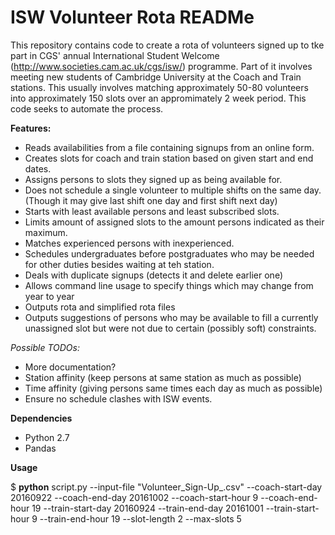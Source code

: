# ISW Volunteer Rota READMe

This repository contains code to create a rota of volunteers signed up to tke part in CGS' annual International Student Welcome (http://www.societies.cam.ac.uk/cgs/isw/) programme. Part of it involves
meeting new students of Cambridge University at the Coach and Train stations. This usually involves matching approximately 50-80 volunteers into approximately 150 slots over an appromimately 2 week period. 
This code seeks to automate the process.

**Features:**
+ Reads availabilities from a file containing signups from an online form.
+ Creates slots for coach and train station based on given start and end dates.
+ Assigns persons to slots they signed up as being available for.
+ Does not schedule a single volunteer to multiple shifts on the same day. (Though it may give last shift one day and first shift next day)
+ Starts with least available persons and least subscribed slots.
+ Limits amount of assigned slots to the amount persons indicated as their maximum.
+ Matches experienced persons with inexperienced.
+ Schedules undergraduates before postgraduates who may be needed for other duties besides waiting at teh station.
+ Deals with duplicate signups (detects it and delete earlier one)
+ Allows command line usage to specify things which may change from year to year
+ Outputs rota and simplified rota files
+ Outputs suggestions of persons who may be available to fill a currently unassigned slot but were not due to certain (possibly soft) constraints. 

*Possible TODOs:*
+ More documentation?
+ Station affinity (keep persons at same station as much as possible)
+ Time affinity (giving persons same times each day as much as possible)
+ Ensure no schedule clashes with ISW events.

**Dependencies**
+ Python 2.7
+ Pandas

**Usage**

$ **python** script.py --input-file "Volunteer_Sign-Up_.csv" --coach-start-day 20160922 --coach-end-day 20161002 --coach-start-hour 9 --coach-end-hour 19 --train-start-day 20160924 --train-end-day 20161001 --train-start-hour 9 --train-end-hour 19  --slot-length 2 --max-slots 5

